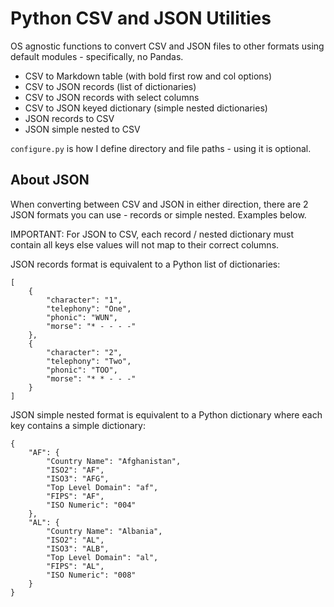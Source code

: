 # Python CSV and JSON Utilities

OS agnostic functions to convert CSV and JSON files to other formats using default modules - specifically, no Pandas. 

* CSV to Markdown table (with bold first row and col options)
* CSV to JSON records (list of dictionaries)
* CSV to JSON records with select columns
* CSV to JSON keyed dictionary (simple nested dictionaries)
* JSON records to CSV
* JSON simple nested to CSV

`configure.py` is how I define directory and file paths - using it is optional. 

## About JSON

When converting between CSV and JSON in either direction, there are 2 JSON formats you can use - records or simple nested. Examples below. 

IMPORTANT: For JSON to CSV, each record / nested dictionary must contain all keys else values will not map to their correct columns. 

JSON records format is equivalent to a Python list of dictionaries: 
```
[
    {
        "character": "1",
        "telephony": "One",
        "phonic": "WUN",
        "morse": "* - - - -"
    },
    {
        "character": "2",
        "telephony": "Two",
        "phonic": "TOO",
        "morse": "* * - - -"
    }
]
```

JSON simple nested format is equivalent to a Python dictionary where each key contains a simple dictionary:
```
{
    "AF": {
        "Country Name": "Afghanistan",
        "ISO2": "AF",
        "ISO3": "AFG",
        "Top Level Domain": "af",
        "FIPS": "AF",
        "ISO Numeric": "004"
    },
    "AL": {
        "Country Name": "Albania",
        "ISO2": "AL",
        "ISO3": "ALB",
        "Top Level Domain": "al",
        "FIPS": "AL",
        "ISO Numeric": "008"
    }
}
```